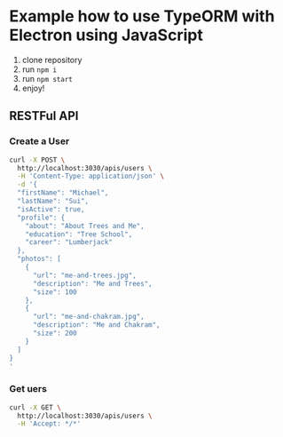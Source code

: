 # Example how to use TypeORM with Electron using JavaScript

1. clone repository 
2. run `npm i`
3. run `npm start`
4. enjoy!

## RESTFul API
### Create a User
```bash
curl -X POST \
  http://localhost:3030/apis/users \
  -H 'Content-Type: application/json' \
  -d '{
  "firstName": "Michael",
  "lastName": "Sui",
  "isActive": true,
  "profile": {
    "about": "About Trees and Me",
    "education": "Tree School",
    "career": "Lumberjack"
  },
  "photos": [
    {
      "url": "me-and-trees.jpg",
      "description": "Me and Trees",
      "size": 100
    },
    {
      "url": "me-and-chakram.jpg",
      "description": "Me and Chakram",
      "size": 200
    }
  ]
}
'
```

### Get uers
```bash
curl -X GET \
  http://localhost:3030/apis/users \
  -H 'Accept: */*'
```
